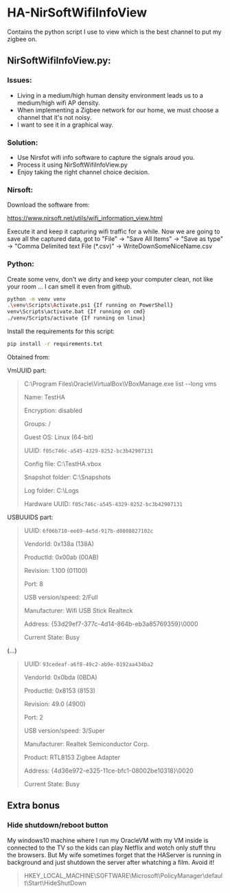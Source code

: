 # HA-NirSoftWifiInfoView
Contains the python script I use to view which is the best channel to put my zigbee on.

## NirSoftWifiInfoView.py:
### Issues:
- Living in a medium/high human density environment leads us to a medium/high wifi AP density.
- When implementing a Zigbee network for our home, we must choose a channel that it's not noisy.
- I want to see it in a graphical way.

### Solution:
- Use Nirsfot wifi info software to capture the signals aroud you.
- Process it using NirSoftWifiInfoView.py
- Enjoy taking the right channel choice decision.

### Nirsoft:
Download the software from:

https://www.nirsoft.net/utils/wifi_information_view.html

Execute it and keep it capturing wifi traffic for a while.
Now we are going to save all the captured data, got to "File" -> "Save All Items" -> "Save as type" -> "Comma Delimited text File (*.csv)" -> WriteDownSomeNiceName.csv

### Python:

Create some venv, don't we dirty and keep your computer clean, not like your room ... I can smell it even from github.
```sh
python -m venv venv
.\venv\Scripts\Activate.ps1 {If running on PowerShell}
venv\Scripts\activate.bat {If running on cmd}
./venv/Scripts/activate {If running on linux}
```

Install the requirements for this script:

```sh
pip install -r requirements.txt
```
Obtained from:


VmUUID part:
>C:\Program Files\Oracle\VirtualBox\VBoxManage.exe list --long vms
>
>Name:                        TestHA
>
>Encryption:     disabled
>
>Groups:                      /
>
>Guest OS:                    Linux (64-bit)
>
>UUID:                        `f05c746c-a545-4329-8252-bc3b42907131`
>
>Config file:                 C:\TestHA.vbox
>
>Snapshot folder:             C:\Snapshots
>
>Log folder:                  C:\Logs
>
>Hardware UUID:               `f05c746c-a545-4329-8252-bc3b42907131`

USBUUIDS part:
>UUID:               `6f06b710-ee69-4e5d-917b-d0808827102c`
>
> VendorId:           0x138a (138A)
>
> ProductId:          0x00ab (00AB)
>
> Revision:           1.100 (01100)
>
> Port:               8
>
> USB version/speed:  2/Full
>
> Manufacturer:       Wifi USB Stick Realteck
>
> Address:            {53d29ef7-377c-4d14-864b-eb3a85769359}\0000
>
> Current State:      Busy

(...)
>UUID:               `93cedeaf-a6f8-49c2-ab9e-0192aa434ba2`
>
> VendorId:           0x0bda (0BDA)
>
> ProductId:          0x8153 (8153)
>
> Revision:           49.0 (4900)
>
> Port:               2
>
> USB version/speed:  3/Super
>
> Manufacturer:       Realtek Semiconductor Corp.
>
> Product:            RTL8153 Zigbee Adapter
>
> Address:            {4d36e972-e325-11ce-bfc1-08002be10318}\0020
>
> Current State:      Busy

## Extra bonus
### Hide shutdown/reboot button
My windows10 machine where I run my OracleVM with my VM inside is connected to the TV so the kids can play Netflix and wotch only stuff thru the browsers. But My wife sometimes forget that the HAServer is running in background and just shutdown the server after whatching a film. Avoid it!
>
>HKEY_LOCAL_MACHINE\SOFTWARE\Microsoft\PolicyManager\default\Start\HideShutDown
>
